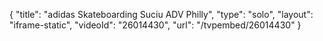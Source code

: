 {
    "title": "adidas Skateboarding Suciu ADV Philly",
    "type": "solo",
    "layout": "iframe-static",
    "videoId": "26014430",
    "url": "\/tvpembed\/26014430"
}
